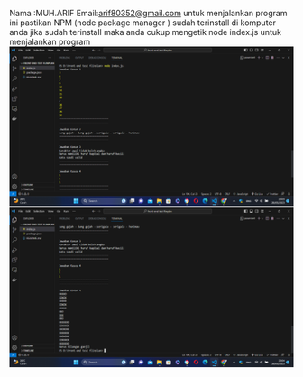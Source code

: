Nama :MUH.ARIF
Email:arif80352@gmail.com
untuk menjalankan program ini pastikan NPM (node package manager ) sudah terinstall di komputer anda jika sudah terinstall maka anda cukup mengetik node index.js untuk menjalankan program
![page 1](1.png)
![page 2](2.png)

